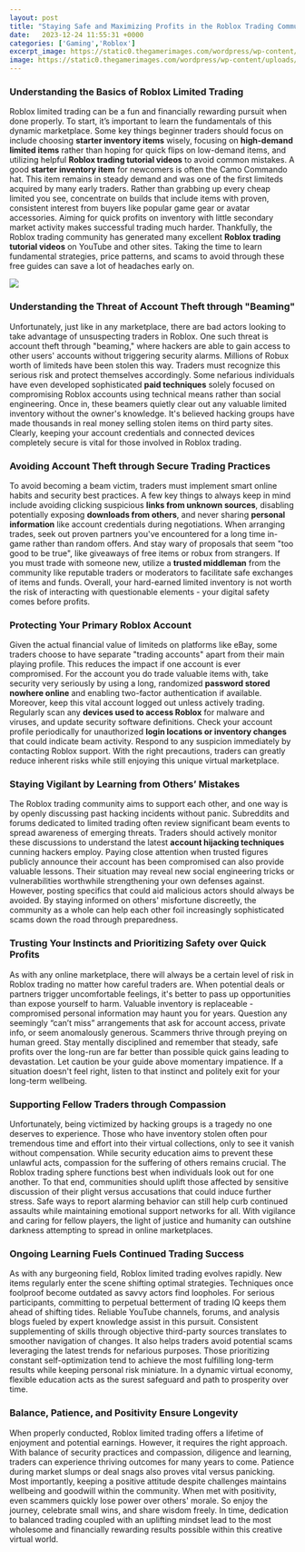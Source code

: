 ```yaml
---
layout: post
title: "Staying Safe and Maximizing Profits in the Roblox Trading Community"
date:   2023-12-24 11:55:31 +0000
categories: ['Gaming','Roblox']
excerpt_image: https://static0.thegamerimages.com/wordpress/wp-content/uploads/2021/02/roblox-trade-make-offer.jpg
image: https://static0.thegamerimages.com/wordpress/wp-content/uploads/2021/02/roblox-trade-make-offer.jpg
---
```


### Understanding the Basics of Roblox Limited Trading
Roblox limited trading can be a fun and financially rewarding pursuit when done properly. To start, it’s important to learn the fundamentals of this dynamic marketplace. Some key things beginner traders should focus on include choosing **starter inventory items** wisely, focusing on **high-demand limited items** rather than hoping for quick flips on low-demand items, and utilizing helpful **Roblox trading tutorial videos** to avoid common mistakes.
A good **starter inventory item** for newcomers is often the Camo Commando hat. This item remains in steady demand and was one of the first limiteds acquired by many early traders. Rather than grabbing up every cheap limited you see, concentrate on builds that include items with proven, consistent interest from buyers like popular game gear or avatar accessories. Aiming for quick profits on inventory with little secondary market activity makes successful trading much harder. Thankfully, the Roblox trading community has generated many excellent **Roblox trading tutorial videos** on YouTube and other sites. Taking the time to learn fundamental strategies, price patterns, and scams to avoid through these free guides can save a lot of headaches early on.

![](https://static0.thegamerimages.com/wordpress/wp-content/uploads/2021/02/roblox-trade-make-offer.jpg)
### Understanding the Threat of Account Theft through "Beaming"
Unfortunately, just like in any marketplace, there are bad actors looking to take advantage of unsuspecting traders in Roblox. One such threat is account theft through "beaming," where hackers are able to gain access to other users' accounts without triggering security alarms. Millions of Robux worth of limiteds have been stolen this way. Traders must recognize this serious risk and protect themselves accordingly. 
Some nefarious individuals have even developed sophisticated **paid techniques** solely focused on compromising Roblox accounts using technical means rather than social engineering. Once in, these beamers quietly clear out any valuable limited inventory without the owner's knowledge. It's believed hacking groups have made thousands in real money selling stolen items on third party sites. Clearly, keeping your account credentials and connected devices completely secure is vital for those involved in Roblox trading.
### Avoiding Account Theft through Secure Trading Practices
To avoid becoming a beam victim, traders must implement smart online habits and security best practices. A few key things to always keep in mind include avoiding clicking suspicious **links from unknown sources**, disabling potentially exposing **downloads from others**, and never sharing **personal information** like account credentials during negotiations. 
When arranging trades, seek out proven partners you've encountered for a long time in-game rather than random offers. And stay wary of proposals that seem "too good to be true", like giveaways of free items or robux from strangers. If you must trade with someone new, utilize a **trusted middleman** from the community like reputable traders or moderators to facilitate safe exchanges of items and funds. Overall, your hard-earned limited inventory is not worth the risk of interacting with questionable elements - your digital safety comes before profits.
### Protecting Your Primary Roblox Account
Given the actual financial value of limiteds on platforms like eBay, some traders choose to have separate "trading accounts" apart from their main playing profile. This reduces the impact if one account is ever compromised. For the account you do trade valuable items with, take security very seriously by using a long, randomized **password stored nowhere online** and enabling two-factor authentication if available. 
Moreover, keep this vital account logged out unless actively trading. Regularly scan any **devices used to access Roblox** for malware and viruses, and update security software definitions. Check your account profile periodically for unauthorized **login locations or inventory changes** that could indicate beam activity. Respond to any suspicion immediately by contacting Roblox support. With the right precautions, traders can greatly reduce inherent risks while still enjoying this unique virtual marketplace.
### Staying Vigilant by Learning from Others’ Mistakes  
The Roblox trading community aims to support each other, and one way is by openly discussing past hacking incidents without panic. Subreddits and forums dedicated to limited trading often review significant beam events to spread awareness of emerging threats. Traders should actively monitor these discussions to understand the latest **account hijacking techniques** cunning hackers employ. 
Paying close attention when trusted figures publicly announce their account has been compromised can also provide valuable lessons. Their situation may reveal new social engineering tricks or vulnerabilities worthwhile strengthening your own defenses against. However, posting specifics that could aid malicious actors should always be avoided. By staying informed on others' misfortune discreetly, the community as a whole can help each other foil increasingly sophisticated scams down the road through preparedness.
### Trusting Your Instincts and Prioritizing Safety over Quick Profits
As with any online marketplace, there will always be a certain level of risk in Roblox trading no matter how careful traders are. When potential deals or partners trigger uncomfortable feelings, it's better to pass up opportunities than expose yourself to harm. Valuable inventory is replaceable - compromised personal information may haunt you for years. 
Question any seemingly “can’t miss” arrangements that ask for account access, private info, or seem anomalously generous. Scammers thrive through preying on human greed. Stay mentally disciplined and remember that steady, safe profits over the long-run are far better than possible quick gains leading to devastation. Let caution be your guide above momentary impatience. If a situation doesn't feel right, listen to that instinct and politely exit for your long-term wellbeing.
### Supporting Fellow Traders through Compassion
Unfortunately, being victimized by hacking groups is a tragedy no one deserves to experience. Those who have inventory stolen often pour tremendous time and effort into their virtual collections, only to see it vanish without compensation. While security education aims to prevent these unlawful acts, compassion for the suffering of others remains crucial. 
The Roblox trading sphere functions best when individuals look out for one another. To that end, communities should uplift those affected by sensitive discussion of their plight versus accusations that could induce further stress. Safe ways to report alarming behavior can still help curb continued assaults while maintaining emotional support networks for all. With vigilance and caring for fellow players, the light of justice and humanity can outshine darkness attempting to spread in online marketplaces.
### Ongoing Learning Fuels Continued Trading Success  
As with any burgeoning field, Roblox limited trading evolves rapidly. New items regularly enter the scene shifting optimal strategies. Techniques once foolproof become outdated as savvy actors find loopholes. For serious participants, committing to perpetual betterment of trading IQ keeps them ahead of shifting tides. Reliable YouTube channels, forums, and analysis blogs fueled by expert knowledge assist in this pursuit. 
Consistent supplementing of skills through objective third-party sources translates to smoother navigation of changes. It also helps traders avoid potential scams leveraging the latest trends for nefarious purposes. Those prioritizing constant self-optimization tend to achieve the most fulfilling long-term results while keeping personal risk miniature. In a dynamic virtual economy, flexible education acts as the surest safeguard and path to prosperity over time.
### Balance, Patience, and Positivity Ensure Longevity
When properly conducted, Roblox limited trading offers a lifetime of enjoyment and potential earnings. However, it requires the right approach. With balance of security practices and compassion, diligence and learning, traders can experience thriving outcomes for many years to come. Patience during market slumps or deal snags also proves vital versus panicking. 
Most importantly, keeping a positive attitude despite challenges maintains wellbeing and goodwill within the community. When met with positivity, even scammers quickly lose power over others' morale. So enjoy the journey, celebrate small wins, and share wisdom freely. In time, dedication to balanced trading coupled with an uplifting mindset lead to the most wholesome and financially rewarding results possible within this creative virtual world.